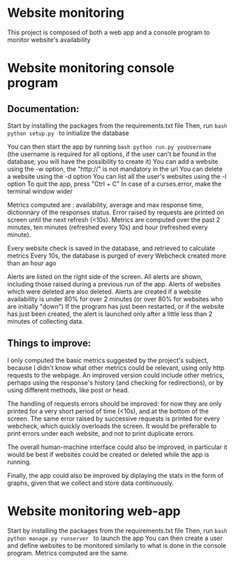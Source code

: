# Website monitoring

This project is composed of both a web app and a console program to monitor website's availability

# Website monitoring console program 

## Documentation:
Start by installing the packages from the requirements.txt file
Then, run ```bash python setup.py ``` to initialize the database

You can then start the app by running ```bash python run.py youUsername ``` (the username is required for all options, if the user can't be found in the database, you will have the possibility to create it)
You can add a website using the -w option, the "http://" is not mandatory in the url
You can delete a website using the -d option
You can list all the user's websites using the -l option
To quit the app, press "Ctrl + C"
In case of a curses.error, make the terminal window wider

Metrics computed are : availability, average and max response time, dictionnary of the responses status. Error raised by requests are printed on screen until the next refresh (<10s). Metrics are computed over the past 2 minutes, ten minutes (refreshed every 10s) and hour (refreshed every minute).

Every website check is saved in the database, and retrieved to calculate metrics
Every 10s, the database is purged of every Webcheck created more than an hour ago

Alerts are listed on the right side of the screen. All alerts are shown, including those raised during a previous run of the app. Alerts of websites which were deleted are also deleted.
Alerts are created if a website availability is under 80% for over 2 minutes (or over 80% for websites who are initially "down")
If the program has just been restarted, or if the website has just been created, the alert is launched only after a little less than 2 minutes of collecting data.  

## Things to improve:

I only computed the basic metrics suggested by the project's subject, because I didn't know what other metrics could be relevant, using only http requests to the webpage. An improved version could include other metrics, perhaps using the response's history (and checking for redirections), or by using different methods, like post or head.

The handling of requests errors should be improved: for now they are only printed for a very short period of time (<10s), and at the bottom of the screen. The same error raised by successive requests is printed for every webcheck, which quickly overloads the screen. It would be preferable to print errors under each website, and not to print duplicate errors. 

The overall human-machine interface could also be improved, in particular it would be best if websites could be created or deleted while the app is running.

Finally, the app could also be improved by diplaying the stats in the form of graphs, given that we collect and store data continuously. 

# Website monitoring web-app

Start by installing the packages from the requirements.txt file
Then, run ```bash python manage.py runserver ``` to launch the app
You can then create a user and define websites to be monitored similarly to what is done in the console program. Metrics computed are the same.
